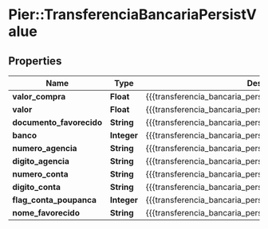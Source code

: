 # Pier::TransferenciaBancariaPersistValue

## Properties
Name | Type | Description | Notes
------------ | ------------- | ------------- | -------------
**valor_compra** | **Float** | {{{transferencia_bancaria_persist_valor_compra_value}}} | 
**valor** | **Float** | {{{transferencia_bancaria_persist_valor_value}}} | 
**documento_favorecido** | **String** | {{{transferencia_bancaria_persist_documento_favorecido_value}}} | 
**banco** | **Integer** | {{{transferencia_bancaria_persist_banco_value}}} | 
**numero_agencia** | **String** | {{{transferencia_bancaria_persist_numero_agencia_value}}} | 
**digito_agencia** | **String** | {{{transferencia_bancaria_persist_digito_agencia_value}}} | [optional] 
**numero_conta** | **String** | {{{transferencia_bancaria_persist_numero_conta_value}}} | 
**digito_conta** | **String** | {{{transferencia_bancaria_persist_digito_conta_value}}} | [optional] 
**flag_conta_poupanca** | **Integer** | {{{transferencia_bancaria_persist_flag_conta_poupanca_value}}} | 
**nome_favorecido** | **String** | {{{transferencia_bancaria_persist_nome_favorecido_value}}} | 



